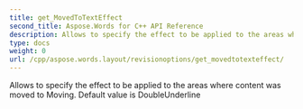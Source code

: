 ```yaml
---
title: get_MovedToTextEffect
second_title: Aspose.Words for C++ API Reference
description: Allows to specify the effect to be applied to the areas where content was moved to Moving. Default value is DoubleUnderline
type: docs
weight: 0
url: /cpp/aspose.words.layout/revisionoptions/get_movedtotexteffect/
---
```


Allows to specify the effect to be applied to the areas where content was moved to Moving. Default value is DoubleUnderline

